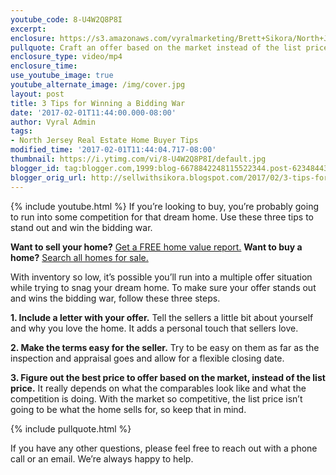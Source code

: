 ```yaml
---
youtube_code: 8-U4W2Q8P8I
excerpt:
enclosure: https://s3.amazonaws.com/vyralmarketing/Brett+Sikora/North+Jersey+Real+Estate-+3+tips+to+win+a+bidding+war.mp4
pullquote: Craft an offer based on the market instead of the list price.
enclosure_type: video/mp4
enclosure_time:
use_youtube_image: true
youtube_alternate_image: /img/cover.jpg
layout: post
title: 3 Tips for Winning a Bidding War
date: '2017-02-01T11:44:00.000-08:00'
author: Vyral Admin
tags:
- North Jersey Real Estate Home Buyer Tips
modified_time: '2017-02-01T11:44:04.717-08:00'
thumbnail: https://i.ytimg.com/vi/8-U4W2Q8P8I/default.jpg
blogger_id: tag:blogger.com,1999:blog-6678842248115522344.post-623484437448861872
blogger_orig_url: http://sellwithsikora.blogspot.com/2017/02/3-tips-for-winning-bidding-war.html
---
```

{% include youtube.html %}
If you’re looking to buy, you’re probably going to run into some competition for that dream home. Use these three tips to stand out and win the bidding war.

**Want to sell your home?** <a href="http://www.sellwithsikora.com/cma/property-valuation/" target="_blank">Get a FREE home value report.</a>
**Want to buy a home?** <a href="http://www.sellwithsikora.com/" target="_blank">Search all homes for sale.</a>

With inventory so low, it’s possible you’ll run into a multiple offer situation while trying to snag your dream home. To make sure your offer stands out and wins the bidding war, follow these three steps.

**1. Include a letter with your offer.** Tell the sellers a little bit about yourself and why you love the home. It adds a personal touch that sellers love.

**2. Make the terms easy for the seller.** Try to be easy on them as far as the inspection and appraisal goes and allow for a flexible closing date.

**3. Figure out the best price to offer based on the market, instead of the list price.** It really depends on what the comparables look like and what the competition is doing. With the market so competitive, the list price isn’t going to be what the home sells for, so keep that in mind.

{% include pullquote.html %}

If you have any other questions, please feel free to reach out with a phone call or an email. We’re always happy to help.
